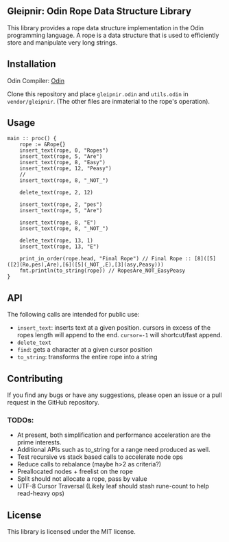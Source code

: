 ## Gleipnir: Odin Rope Data Structure Library

This library provides a rope data structure implementation in the Odin programming language. A rope is a data structure that is used to efficiently store and manipulate very long strings.

## Installation

Odin Compiler: [Odin](https://odin-lang.org/)

Clone this repository and place `gleipnir.odin` and `utils.odin` in `vendor/gleipnir`. (The other files are inmaterial to the rope's operation).

## Usage

```odin
main :: proc() {
	rope := &Rope{}
	insert_text(rope, 0, "Ropes")
	insert_text(rope, 5, "Are")
	insert_text(rope, 8, "Easy")
	insert_text(rope, 12, "Peasy")
	//
	insert_text(rope, 8, "_NOT_")

	delete_text(rope, 2, 12)

	insert_text(rope, 2, "pes")
	insert_text(rope, 5, "Are")

	insert_text(rope, 8, "E")
	insert_text(rope, 8, "_NOT_")

	delete_text(rope, 13, 1)
	insert_text(rope, 13, "E")

	print_in_order(rope.head, "Final Rope") // Final Rope :: [8]([5]([2](Ro,pes),Are),[6]([5](_NOT_,E),[3](asy,Peasy)))
	fmt.println(to_string(rope)) // RopesAre_NOT_EasyPeasy
}
```

## API

The following calls are intended for public use:
- `insert_text`: inserts text at a given position. cursors in excess of the ropes length will append to the end. `cursor=-1` will shortcut/fast append.
- `delete_text`
- `find`: gets a character at a given cursor position
- `to_string`: transforms the entire rope into a string

## Contributing

If you find any bugs or have any suggestions, please open an issue or a pull request in the GitHub repository.

### TODOs:

- At present, both simplification and performance acceleration are the prime interests.
- Additional APIs such as to_string for a range need produced as well.
- Test recursive vs stack based calls to accelerate node ops
- Reduce calls to rebalance (maybe h>2 as criteria?)
- Preallocated nodes + freelist on the rope
- Split should not allocate a rope, pass by value
- UTF-8 Cursor Traversal (Likely leaf should stash rune-count to help read-heavy ops)

## License

This library is licensed under the MIT license.